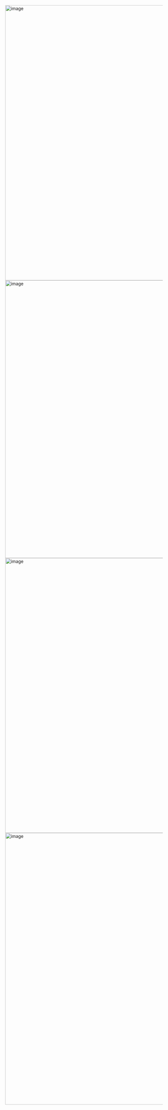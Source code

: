 <img width="1753" height="877" alt="image" src="https://github.com/user-attachments/assets/721bd369-eaee-4201-ac73-64796495f6b0" />
<img width="1779" height="885" alt="image" src="https://github.com/user-attachments/assets/ee93b355-0e29-48c1-827c-fe013751829f" />
<img width="1757" height="876" alt="image" src="https://github.com/user-attachments/assets/67b884ac-2a0f-46d4-b33b-3c2e21b5b3d3" />
<img width="1661" height="866" alt="image" src="https://github.com/user-attachments/assets/f210e6fd-3d21-4b0c-87ab-fb3b4c687ec9" />


